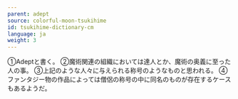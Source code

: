 ```yaml
---
parent: adept
source: colorful-moon-tsukihime
id: tsukihime-dictionary-cm
language: ja
weight: 3
---
```


①Adeptと書く。
②魔術関連の組織においては達人とか、魔術の奥義に至った人の事。
③上記のような人々に与えられる称号のようなものと思われる。
④ファンタジー物の作品によっては僧侶の称号の中に同名のものが存在するケースもあるようだ。
